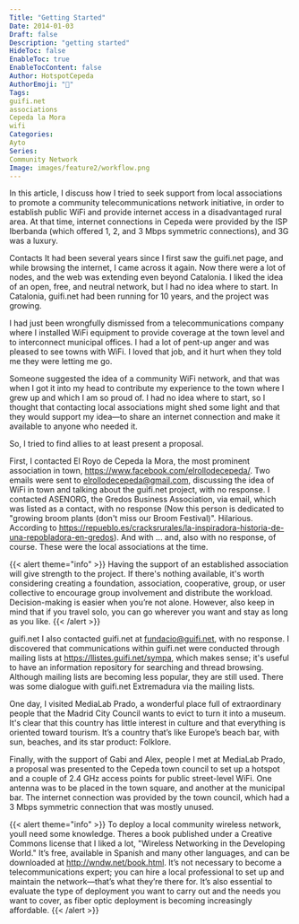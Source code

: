 ```yaml
---
Title: "Getting Started"
Date: 2014-01-03
Draft: false
Description: "getting started"
HideToc: false
EnableToc: true
EnableTocContent: false
Author: HotspotCepeda
AuthorEmoji: "🗻"
Tags:
guifi.net
associations
Cepeda la Mora
wifi
Categories:
Ayto
Series:
Community Network
Image: images/feature2/workflow.png
---
```

In this article, I discuss how I tried to seek support from local associations to promote a community telecommunications network initiative, in order to establish public WiFi and provide internet access in a disadvantaged rural area. At that time, internet connections in Cepeda were provided by the ISP Iberbanda (which offered 1, 2, and 3 Mbps symmetric connections), and 3G was a luxury.
<!--more-->
Contacts
It had been several years since I first saw the guifi.net page, and while browsing the internet, I came across it again. Now there were a lot of nodes, and the web was extending even beyond Catalonia. I liked the idea of an open, free, and neutral network, but I had no idea where to start. In Catalonia, guifi.net had been running for 10 years, and the project was growing.

I had just been wrongfully dismissed from a telecommunications company where I installed WiFi equipment to provide coverage at the town level and to interconnect municipal offices. I had a lot of pent-up anger and was pleased to see towns with WiFi. I loved that job, and it hurt when they told me they were letting me go.

Someone suggested the idea of a community WiFi network, and that was when I got it into my head to contribute my experience to the town where I grew up and which I am so proud of. I had no idea where to start, so I thought that contacting local associations might shed some light and that they would support my idea—to share an internet connection and make it available to anyone who needed it.

So,
I tried to find allies to at least present a proposal.

First, I contacted El Royo de Cepeda la Mora, the most prominent association in town, <https://www.facebook.com/elrollodecepeda/>. Two emails were sent to <elrollodecepeda@gmail.com>, discussing the idea of WiFi in town and talking about the guifi.net project, with no response.
I contacted ASENORG, the Gredos Business Association, via email, which was listed as a contact, with no response (Now this person is dedicated to "growing broom plants (don't miss our Broom Festival)". Hilarious. According to <https://repueblo.es/cracksrurales/la-inspiradora-historia-de-una-repobladora-en-gredos>).
And with ... and, also with no response, of course.
These were the local associations at the time.

{{< alert theme="info" >}}
Having the support of an established association will give strength to the project. If there's nothing available, it's worth considering creating a foundation, association, cooperative, group, or user collective to encourage group involvement and distribute the workload. Decision-making is easier when you’re not alone. However, also keep in mind that if you travel solo, you can go wherever you want and stay as long as you like.
{{< /alert >}}

guifi.net
I also contacted guifi.net at <fundacio@guifi.net>, with no response. I discovered that communications within guifi.net were conducted through mailing lists at <https://llistes.guifi.net/sympa>, which makes sense; it's useful to have an information repository for searching and thread browsing. Although mailing lists are becoming less popular, they are still used. There was some dialogue with guifi.net Extremadura via the mailing lists.

One day, I visited MediaLab Prado, a wonderful place full of extraordinary people that the Madrid City Council wants to evict to turn it into a museum. It's clear that this country has little interest in culture and that everything is oriented toward tourism. It’s a country that’s like Europe’s beach bar, with sun, beaches, and its star product: Folklore.

Finally, with the support of Gabi and Alex, people I met at MediaLab Prado, a proposal was presented to the Cepeda town council to set up a hotspot and a couple of 2.4 GHz access points for public street-level WiFi. One antenna was to be placed in the town square, and another at the municipal bar. The internet connection was provided by the town council, which had a 3 Mbps symmetric connection that was mostly unused.

{{< alert theme="info" >}}
To deploy a local community wireless network, youll need some knowledge. Theres a book published under a Creative Commons license that I liked a lot, "Wireless Networking in the Developing World." It’s free, available in Spanish and many other languages, and can be downloaded at <http://wndw.net/book.html>. It’s not necessary to become a telecommunications expert; you can hire a local professional to set up and maintain the network—that’s what they’re there for. It’s also essential to evaluate the type of deployment you want to carry out and the needs you want to cover, as fiber optic deployment is becoming increasingly affordable.
{{< /alert >}}
